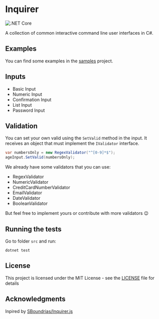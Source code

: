 # Inquirer

![.NET Core](https://github.com/afucher/Inquirer/workflows/testing/badge.svg)

A collection of common interactive command line user interfaces in C#.

## Examples  
You can find some examples in the [samples](/samples/Samples/Basic) project.

## Inputs
 - Basic Input
 - Numeric Input
 - Confirmation Input
 - List Input
 - Password Input

## Validation
You can set your own valid using the `SetValid` method in the input. It receives an object that must implement the `IValidator` interface.
```csharp
var numbersOnly = new RegexValidator("^[0-9]*$");
ageInput.SetValid(numbersOnly);
```

We already have some validators that you can use:
 - RegexValidator
 - NumericValidator
 - CreditCardNumberValidator
 - EmailValidator
 - DateValidator
 - BooleanValidator

But feel free to implement yours or contribute with more validators 😉

## Running the tests  
Go to folder `src` and run:

```
dotnet test
```

## License  
This project is licensed under the MIT License - see the [LICENSE](LICENSE) file for details


## Acknowledgments  
Inpired by [SBoundrias/Inquirer.js](https://github.com/SBoudrias/Inquirer.js/)
